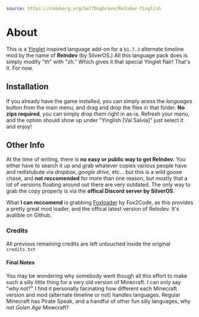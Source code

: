 ```YAML
source: https://codeberg.org/SelfDugGrave/ReIndev-Yinglish
```

# About

This is a [Yinglet](https://en.wikifur.com/wiki/Out-of-Placers) inspired language add-on for a `b1.7.3` alternate timeline mod by the name of **ReIndev** (by SilverOS.) All this language pack does is simply modify "th" with "zh." Which gives it that special Yinglet flair! That's it. For now.

## Installation

If you already have the game installed, you can simply acess the *languages* button from the main menu, and drag and drop the files in that folder. **No zips required**, you can simply drop them right in as-is. Refresh your menu, and the option should show up under "Yinglish [Val Salvia]" just select it and enjoy!

## Other Info

At the time of writing, there is **no easy or public way to get ReIndev.** You either have to search it up and grab whatever copies various people have and redistubute via *dropbox*, *google drive*, etc... but this is a wild goose chase, and **not reccomended** for more than one reason, but mostly that a lot of versions floating around out there are very outdated. The only way to grab the copy properly is via the **offical Discord server by SilverOS**.

What **I can reccomend** is grabbing [Foxloader](https://github.com/Fox2Code/FoxLoader) by Fox2Code, as this provides a pretty great mod loader, and the offical latest version of ReIndev. It's avalible on Github.

### Credits

All previous remaining credits are left untouched inside the original `credits.txt`

#### Final Notes

You may be wondering why somebody went though all this effort to make such a silly little thing for a very old version of Minecraft. I can only say "why not?" I find it personally facinating how different each Minecraft version and mod (alternate timeline or not) handles languages. Regular Minecraft has Pirate Speak, and a handful of other fun silly languages, why not *Golen Age* Minecraft?